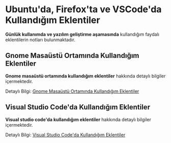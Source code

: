 # Ubuntu'da, Firefox'ta ve VSCode'da Kullandığım Eklentiler
**Günlük kullanımda ve yazılım geliştirme aşamasında** kullandığım faydalı eklentilerin notları bulunmaktadır.

## Gnome Masaüstü Ortamında Kullandığım Eklentiler
**Gnome masaüstü ortamında kullandığım eklentiler** hakkında detaylı bilgiler içermektedir.
 
Detaylı Bilgi: [Gnome Masaüstü Ortamında Kullandığım Eklentiler](https://github.com/kaankaltakkiran/Linux_notlarim/blob/main/faydal%C4%B1_eklentiler/gnome_eklentileri.md)

## Visual Studio Code'da Kullandığım Eklentiler
**Visual studio code'da kullandığım eklentiler** hakkında detaylı bilgiler içermektedir.
 
Detaylı Bilgi: [Visual Studio Code'da Kullandığım Eklentiler](https://github.com/kaankaltakkiran/Linux_notlarim/blob/main/faydal%C4%B1_eklentiler/vscode_eklentileri.md)